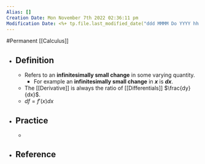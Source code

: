 ```yaml
---
Alias: []
Creation Date: Mon November 7th 2022 02:36:11 pm 
Modification Date: <%+ tp.file.last_modified_date("ddd MMMM Do YYYY hh:mm:ss a") %>
---
```

#Permanent [[Calculus]]

- ## Definition
	- Refers to an **infinitesimally small change** in some varying quantity.
		- For example an **infinitesimally small change** in **$x$** is **$dx$**.
	- The [[Derivative]] is always the ratio of [[Differentials]] $\frac{dy}{dx}$.
	- $df=f'(x)dx$
- ## Practice
	- 
- ## Reference